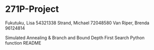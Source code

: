 # 271P-Project
Fukutuku, Lisa 54321338
Strand, Michael 72048580
Van Riper, Brenda 96124814

Simulated Annealing & Branch and Bound Depth First Search 
Python function README
